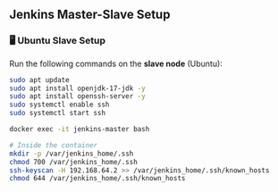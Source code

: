 ## Jenkins Master-Slave Setup

### 🖥️ Ubuntu Slave Setup

Run the following commands on the **slave node** (Ubuntu):

```bash
sudo apt update
sudo apt install openjdk-17-jdk -y
sudo apt install openssh-server -y
sudo systemctl enable ssh
sudo systemctl start ssh

docker exec -it jenkins-master bash

# Inside the container
mkdir -p /var/jenkins_home/.ssh
chmod 700 /var/jenkins_home/.ssh
ssh-keyscan -H 192.168.64.2 >> /var/jenkins_home/.ssh/known_hosts
chmod 644 /var/jenkins_home/.ssh/known_hosts
